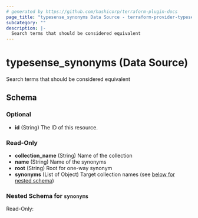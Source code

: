 ```yaml
---
# generated by https://github.com/hashicorp/terraform-plugin-docs
page_title: "typesense_synonyms Data Source - terraform-provider-typesense"
subcategory: ""
description: |-
  Search terms that should be considered equivalent
---
```


# typesense_synonyms (Data Source)

Search terms that should be considered equivalent



<!-- schema generated by tfplugindocs -->
## Schema

### Optional

- **id** (String) The ID of this resource.

### Read-Only

- **collection_name** (String) Name of the collection
- **name** (String) Name of the synonyms
- **root** (String) Root for one-way synonym
- **synonyms** (List of Object) Target collection names (see [below for nested schema](#nestedatt--synonyms))

<a id="nestedatt--synonyms"></a>
### Nested Schema for `synonyms`

Read-Only:


